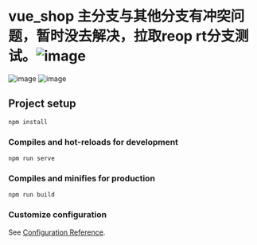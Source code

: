 # vue_shop 主分支与其他分支有冲突问题，暂时没去解决，拉取reop rt分支测试。![image](https://user-images.githubusercontent.com/87075056/147659029-cc7fd163-eb4f-49ff-a343-5b568a14e08e.png)
![image](https://user-images.githubusercontent.com/87075056/147659044-6623ffa4-ca5a-42e1-ba24-c5f32cf728dd.png)
![image](https://user-images.githubusercontent.com/87075056/147659073-6efccc85-b998-4d94-82fc-2e64ab6ac0f3.png)


## Project setup
```
npm install
```

### Compiles and hot-reloads for development
```
npm run serve
```

### Compiles and minifies for production
```
npm run build
```

### Customize configuration
See [Configuration Reference](https://cli.vuejs.org/config/).
